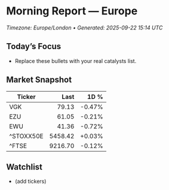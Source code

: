 # Morning Report — Europe
_Timezone: Europe/London • Generated: 2025-09-22 15:14 UTC_

## Today’s Focus
- Replace these bullets with your real catalysts list.

## Market Snapshot
| Ticker | Last | 1D % |
|---|---:|---:|
| VGK | 79.13 | -0.47% |
| EZU | 61.05 | -0.21% |
| EWU | 41.36 | -0.72% |
| ^STOXX50E | 5458.42 | +0.03% |
| ^FTSE | 9216.70 | -0.12% |

## Watchlist
- (add tickers)
